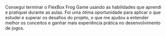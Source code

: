 


Consegui terminar o FlexBox Frog Game usando as habilidades que aprendi e pratiquei durante as aulas. Foi uma ótima oportunidade para aplicar o que estudei e superar os desafios do projeto, o que me ajudou a entender melhor os conceitos e ganhar mais experiência prática no desenvolvimento de jogos.
